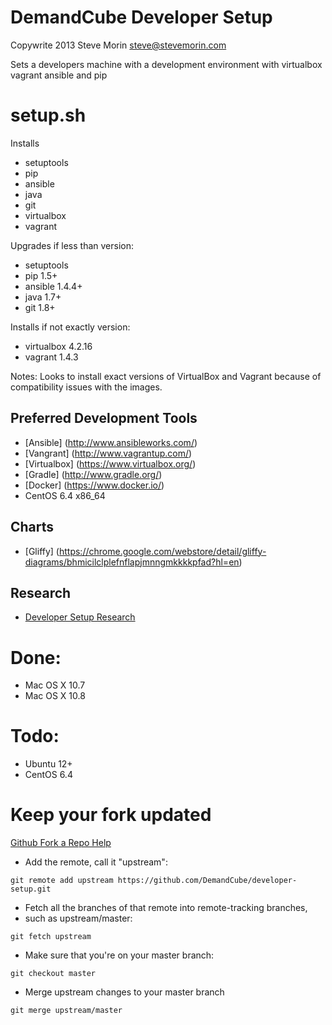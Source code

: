 DemandCube Developer Setup
====

Copywrite 2013 Steve Morin <steve@stevemorin.com>

Sets a developers machine with a development environment with virtualbox vagrant ansible and pip

setup.sh
====
Installs
- setuptools
- pip
- ansible
- java
- git
- virtualbox
- vagrant

Upgrades if less than version: 
- setuptools
- pip 1.5+
- ansible 1.4.4+
- java 1.7+
- git 1.8+

Installs if not exactly version:
- virtualbox 4.2.16
- vagrant 1.4.3



Notes: Looks to install exact versions of VirtualBox and Vagrant because of compatibility issues with the images.

Preferred Development Tools
----
- [Ansible] (http://www.ansibleworks.com/)
- [Vangrant] (http://www.vagrantup.com/)
- [Virtualbox] (https://www.virtualbox.org/)
- [Gradle] (http://www.gradle.org/)
- [Docker] (https://www.docker.io/)
- CentOS 6.4 x86_64

Charts
----
- [Gliffy] (https://chrome.google.com/webstore/detail/gliffy-diagrams/bhmicilclplefnflapjmnngmkkkkpfad?hl=en)

Research
----
- [Developer Setup Research](RESEARCH.md)

Done:
====
- Mac OS X 10.7
- Mac OS X 10.8

Todo:
====
- Ubuntu 12+
- CentOS 6.4


Keep your fork updated
====
[Github Fork a Repo Help](https://help.github.com/articles/fork-a-repo)


- Add the remote, call it "upstream":

```
git remote add upstream https://github.com/DemandCube/developer-setup.git
```
- Fetch all the branches of that remote into remote-tracking branches,
- such as upstream/master:

```
git fetch upstream
```
- Make sure that you're on your master branch:

```
git checkout master
```
- Merge upstream changes to your master branch

```
git merge upstream/master
```
